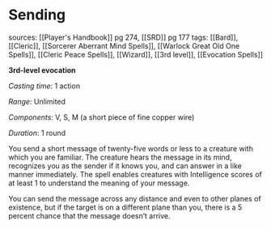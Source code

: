 # Sending
sources: [[Player's Handbook]] pg 274, [[SRD]] pg 177
tags: [[Bard]], [[Cleric]], [[Sorcerer Aberrant Mind Spells]], [[Warlock Great Old One Spells]], [[Cleric Peace Spells]], [[Wizard]], [[3rd level]], [[Evocation Spells]]

**3rd-level evocation**

*Casting time*: 1 action

*Range*: Unlimited

*Components*: V, S, M (a short piece of fine copper wire)

*Duration*: 1 round

You send a short message of twenty-five words or less to a creature with which you are familiar. The creature hears the message in its mind, recognizes you as the sender if it knows you, and can answer in a like manner immediately. The spell enables creatures with Intelligence scores of at least 1 to understand the meaning of your message.

You can send the message across any distance and even to other planes of existence, but if the target is on a different plane than you, there is a 5 percent chance that the message doesn’t arrive.
